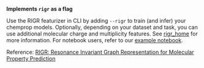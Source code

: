 **Implements `rigr` as a flag**

Use the RIGR featurizer in CLI by adding `--rigr` to train (and infer) your chemprop models. Optionally, depending on your dataset and task, you can use additional molecular charge and multiplicity features. See [rigr_home](https://github.com/akshatzalte/chemprop/tree/rigr_home) for more information. For notebook users, refer to our [example notebook](https://github.com/akshatzalte/chemprop/blob/rigr_flag/notebooks/rigr_flag_notebook.ipynb).

Reference:  [RIGR: Resonance Invariant Graph Representation for Molecular Property Prediction]()
